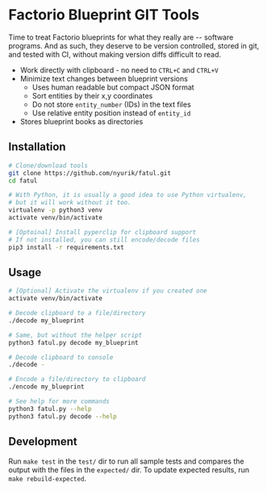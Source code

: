 # Factorio Blueprint GIT Tools

Time to treat Factorio blueprints for what they really are -- software programs. And as such, they deserve to be version controlled, stored in git, and tested with CI, without making version diffs difficult to read.

* Work directly with clipboard - no need to `CTRL+C` and `CTRL+V`
* Minimize text changes between blueprint versions
  * Uses human readable but compact JSON format
  * Sort entities by their x,y coordinates
  * Do not store `entity_number` (IDs) in the text files
  * Use relative entity position instead of `entity_id`
* Stores blueprint books as directories

## Installation

```bash
# Clone/download tools
git clone https://github.com/nyurik/fatul.git
cd fatul

# With Python, it is usually a good idea to use Python virtualenv,
# but it will work without it too.
virtualenv -p python3 venv
activate venv/bin/activate

# [Optoinal] Install pyperclip for clipboard support
# If not installed, you can still encode/decode files
pip3 install -r requirements.txt
```

## Usage

```bash
# [Optional] Activate the virtualenv if you created one
activate venv/bin/activate

# Decode clipboard to a file/directory
./decode my_blueprint

# Same, but without the helper script
python3 fatul.py decode my_blueprint

# Decode clipboard to console
./decode -

# Encode a file/directory to clipboard
./encode my_blueprint

# See help for more commands
python3 fatul.py --help
python3 fatul.py decode --help
```

## Development

Run `make test` in the `test/` dir to run all sample tests and compares the output with the files in the `expected/` dir.  To update expected results, run `make rebuild-expected`.
